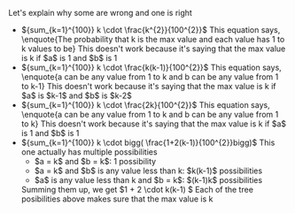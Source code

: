 Let's explain why some are wrong and one is right

<ul>
<li> ${sum_{k=1}^{100}} k \cdot \frac{k^{2}}{100^{2}}$ 
This equation says, \enquote{The probability that k is the max value and each value has 1 to k values to be} 
This doesn't work because it's saying that the max value is k if $a$ is 1 and $b$ is 1
<li> ${sum_{k=1}^{100}} k \cdot \frac{k(k-1)}{100^{2}}$
This equation says, \enquote{a can be any value from 1 to k and b can be any value from 1 to k-1} 
This doesn't work because it's saying that the max value is k if $a$ is $k-1$ and $b$ is $k-2$
<li> ${sum_{k=1}^{100}} k \cdot \frac{2k}{100^{2}}$ 
This equation says, \enquote{a can be any value from 1 to k and b can be any value from 1 to k} 
This doesn't work because it's saying that the max value is k if $a$ is 1 and $b$ is 1
<li> ${sum_{k=1}^{100}} k \cdot bigg( \frac{1+2(k-1)}{100^{2}}bigg)$ 
This one actually has multiple possibilities
<ul>
<li> $a = k$ and $b = k$: 1 possibility
<li> $a = k$ and $b$ is any value less than k: $k(k-1)$ possibilities
<li> $a$ is any value less than k and $b = k$: $(k-1)k$ possibilities
</ul>
Summing them up, we get $1 + 2 \cdot k(k-1) $ 
Each of the tree posibilities above makes sure that the max value is k
</ul>
